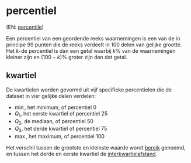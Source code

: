 # percentiel

(EN: [percentile](../en/percentile.md))

Een percentiel van een geordende reeks waarnemingen is een van de in principe 99 punten die de reeks verdeelt in 100 delen van gelijke grootte. Het $k$-de percentiel is dan een getal waarbij $k$% van de waarnemingen kleiner zijn en $(100-k)$% groter zijn dan dat getal.

## kwartiel

De kwartielen worden gevormd uit vijf specifieke percentielen die de dataset in vier gelijke delen verdelen:

- $\min$, het minimum, of percentiel 0
- $Q_1$, het eerste kwartiel of percentiel 25
- $Q_2$, de mediaan, of percentiel 50
- $Q_3$, het derde kwartiel of percentiel 75
- $\max$, het maximum, of percentiel 100

Het verschil tussen de grootste en kleinste waarde wordt [bereik](bereik.md) genoemd, en tussen het derde en eerste kwartiel de [interkwartielafstand](interkwartielafstand.md).
